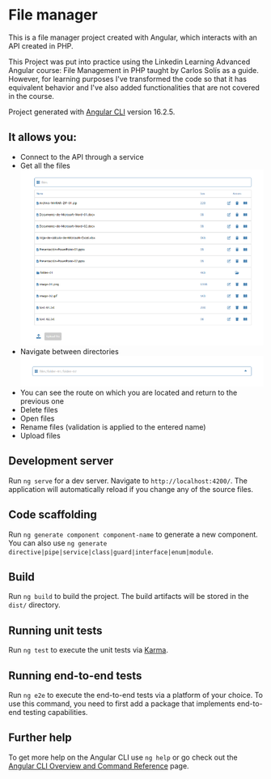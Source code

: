 # File manager

This is a file manager project created with Angular, which interacts with an API created in PHP.

This Project was put into practice using the Linkedin Learning Advanced Angular course: File Management in PHP taught by Carlos Solís as a guide.
However, for learning purposes I've transformed the code so that it has equivalent behavior and I've also added functionalities that are not covered in the course. 

Project generated with [Angular CLI](https://github.com/angular/angular-cli) version 16.2.5.

## It allows you:

- Connect to the API through a service
- Get all the files
   ![Admin files 01](src/assets/images-project/admin-files-01.png)
- Navigate between directories
   ![Admin files 02](src/assets/images-project/admin-files-02.png)
- You can see the route on which you are located and return to the previous one
- Delete files
- Open files
- Rename files (validation is applied to the entered name)
- Upload files


## Development server

Run `ng serve` for a dev server. Navigate to `http://localhost:4200/`. The application will automatically reload if you change any of the source files.

## Code scaffolding

Run `ng generate component component-name` to generate a new component. You can also use `ng generate directive|pipe|service|class|guard|interface|enum|module`.

## Build

Run `ng build` to build the project. The build artifacts will be stored in the `dist/` directory.

## Running unit tests

Run `ng test` to execute the unit tests via [Karma](https://karma-runner.github.io).

## Running end-to-end tests

Run `ng e2e` to execute the end-to-end tests via a platform of your choice. To use this command, you need to first add a package that implements end-to-end testing capabilities.

## Further help

To get more help on the Angular CLI use `ng help` or go check out the [Angular CLI Overview and Command Reference](https://angular.io/cli) page.

